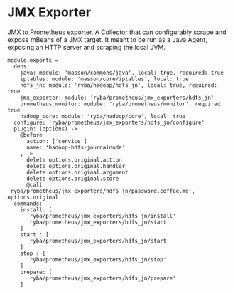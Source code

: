 
# JMX Exporter

JMX to Prometheus exporter.
A Collector that can configurably scrape and expose mBeans of a JMX target. 
It meant to be run as a Java Agent, exposing an HTTP server and scraping the local JVM.

    module.exports =
      deps:
        java: module: 'masson/commons/java', local: true, required: true
        iptables: module: 'masson/core/iptables', local: true
        hdfs_jn: module: 'ryba/hadoop/hdfs_jn', local: true, required: true
        jmx_exporter: module: 'ryba/prometheus/jmx_exporters/hdfs_jn'
        prometheus_monitor: module: 'ryba/prometheus/monitor', required: true
        hadoop_core: module: 'ryba/hadoop/core', local: true
      configure: 'ryba/prometheus/jmx_exporters/hdfs_jn/configure'
      plugin: (options) ->
        @before
          action: ['service']
          name: 'hadoop-hdfs-journalnode'
        , ->
          delete options.original.action
          delete options.original.handler
          delete options.original.argument
          delete options.original.store
          @call 'ryba/prometheus/jmx_exporters/hdfs_jn/password.coffee.md', options.original
      commands:
        install: [
          'ryba/prometheus/jmx_exporters/hdfs_jn/install'
          'ryba/prometheus/jmx_exporters/hdfs_jn/start'
        ]
        start : [
          'ryba/prometheus/jmx_exporters/hdfs_jn/start'
        ]
        stop : [
          'ryba/prometheus/jmx_exporters/hdfs_jn/stop'
        ]
        prepare: [
          'ryba/prometheus/jmx_exporters/hdfs_jn/prepare'
        ]
